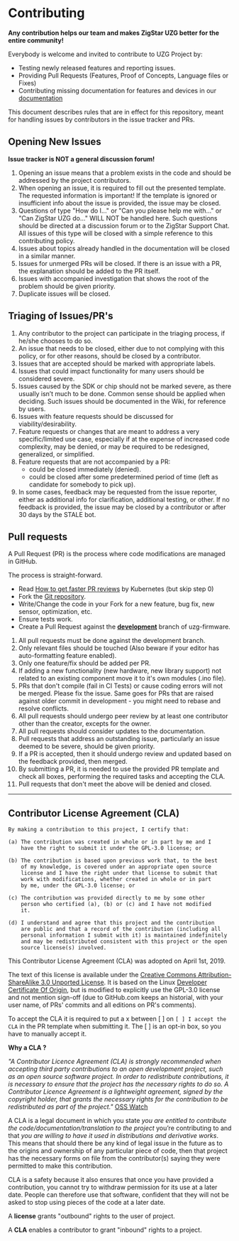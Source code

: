 # Contributing

**Any contribution helps our team and makes ZigStar UZG better for the entire community!**

Everybody is welcome and invited to contribute to UZG Project by:

* Testing newly released features and reporting issues.
* Providing Pull Requests (Features, Proof of Concepts, Language files or Fixes)
* Contributing missing documentation for features and devices in our [documentation](https://uzg.zig-star.com)

This document describes rules that are in effect for this repository, meant for handling issues by contributors in the issue tracker and PRs.

## Opening New Issues

**Issue tracker is NOT a general discussion forum!**
1. Opening an issue means that a problem exists in the code and should be addressed by the project contributors.
2. When opening an issue, it is required to fill out the presented template. The requested information is important! If the template is ignored or insufficient info about the issue is provided, the issue may be closed.
3. Questions of type "How do I..." or "Can you please help me with..." or "Can ZigStar UZG do..." WILL NOT be handled here. Such questions should be directed at a discussion forum or to the ZigStar Support Chat. All issues of this type will be closed with a simple reference to this contributing policy.
4. Issues about topics already handled in the documentation will be closed in a similar manner.
5. Issues for unmerged PRs will be closed. If there is an issue with a PR, the explanation should be added to the PR itself.
6. Issues with accompanied investigation that shows the root of the problem should be given priority.
7. Duplicate issues will be closed.

## Triaging of Issues/PR's

1.	Any contributor to the project can participate in the triaging process, if he/she chooses to do so.
2.	An issue that needs to be closed, either due to not complying with this policy, or for other reasons, should be closed by a contributor.
3.	Issues that are accepted should be marked with appropriate labels.
4.	Issues that could impact functionality for many users should be considered severe.
5.	Issues caused by the SDK or chip should not be marked severe, as there usually isn’t much to be done. Common sense should be applied when deciding. Such issues should be documented in the Wiki, for reference by users.
6.	Issues with feature requests should be discussed for viability/desirability.
7.	Feature requests or changes that are meant to address a very specific/limited use case, especially if at the expense of increased code complexity, may be denied, or may be required to be redesigned, generalized, or simplified.
8.	Feature requests that are not accompanied by a PR:
    * could be closed immediately (denied).
    * could be closed after some predetermined period of time (left as candidate for somebody to pick up).
9.	In some cases, feedback may be requested from the issue reporter, either as additional info for clarification, additional testing, or other. If no feedback is provided, the issue may be closed by a contributor or after 30 days by the STALE bot.

## Pull requests

A Pull Request (PR) is the process where code modifications are managed in GitHub.

The process is straight-forward.

 - Read [How to get faster PR reviews](https://github.com/kubernetes/community/blob/master/contributors/guide/pull-requests.md#best-practices-for-faster-reviews) by Kubernetes (but skip step 0)
 - Fork the [Git repository](https://github.com/mercenaruss/uzg-firmware).
 - Write/Change the code in your Fork for a new feature, bug fix, new sensor, optimization, etc.
 - Ensure tests work.
 - Create a Pull Request against the [**development**](https://github.com/mercenaruss/uzg-firmware/tree/dev) branch of uzg-firmware.

1. All pull requests must be done against the development branch.
2. Only relevant files should be touched (Also beware if your editor has auto-formatting feature enabled).
3. Only one feature/fix should be added per PR.
4. If adding a new functionality (new hardware, new library support) not related to an existing component move it to it's own modules (.ino file).
5. PRs that don't compile (fail in CI Tests) or cause coding errors will not be merged. Please fix the issue. Same goes for PRs that are raised against older commit in development - you might need to rebase and resolve conflicts.
6. All pull requests should undergo peer review by at least one contributor other than the creator, excepts for the owner.
7. All pull requests should consider updates to the documentation.
8. Pull requests that address an outstanding issue, particularly an issue deemed to be severe, should be given priority.
9. If a PR is accepted, then it should undergo review and updated based on the feedback provided, then merged.
10. By submitting a PR, it is needed to use the provided PR template and check all boxes, performing the required tasks and accepting the CLA.
11. Pull requests that don't meet the above will be denied and closed.

--------------------------------------

## Contributor License Agreement (CLA)

```
By making a contribution to this project, I certify that:

(a) The contribution was created in whole or in part by me and I
    have the right to submit it under the GPL-3.0 license; or

(b) The contribution is based upon previous work that, to the best
    of my knowledge, is covered under an appropriate open source
    license and I have the right under that license to submit that
    work with modifications, whether created in whole or in part
    by me, under the GPL-3.0 license; or

(c) The contribution was provided directly to me by some other
    person who certified (a), (b) or (c) and I have not modified
    it.

(d) I understand and agree that this project and the contribution
    are public and that a record of the contribution (including all
    personal information I submit with it) is maintained indefinitely
    and may be redistributed consistent with this project or the open
    source license(s) involved.
```

This Contributor License Agreement (CLA) was adopted on April 1st, 2019.

The text of this license is available under the [Creative Commons Attribution-ShareAlike 3.0 Unported License](http://creativecommons.org/licenses/by-sa/3.0/).  It is based on the Linux [Developer Certificate Of Origin](http://elinux.org/Developer_Certificate_Of_Origin), but is modified to explicitly use the GPL-3.0 license and not mention sign-off (due to GitHub.com keeps an historial, with your user name, of PRs' commits and all editions on PR's comments).

To accept the CLA it is required to put a x between [ ] on `[ ] I accept the CLA` in the PR template when submitting it. The [ ] is an opt-in box, so you have to manually accept it.

**Why a CLA ?**

_"A Contributor Licence Agreement (CLA) is strongly recommended when accepting third party contributions to an open development project, such as an open source software project. In order to redistribute contributions, it is necessary to ensure that the project has the necessary rights to do so. A Contributor Licence Agreement is a lightweight agreement, signed by the copyright holder, that grants the necessary rights for the contribution to be redistributed as part of the project."_ [OSS Watch](http://oss-watch.ac.uk/resources/cla)

A CLA is a legal document in which you state _you are entitled to contribute the code/documentation/translation to the project_ you’re contributing to and that _you are willing to have it used in distributions and derivative works_. This means that should there be any kind of legal issue in the future as to the origins and ownership of any particular piece of code, then that project has the necessary forms on file from the contributor(s) saying they were permitted to make this contribution.

CLA is a safety because it also ensures that once you have provided a contribution, you cannot try to withdraw permission for its use at a later date. People can therefore use that software, confident that they will not be asked to stop using pieces of the code at a later date.

A __license__ grants "outbound" rights to the user of project.

A __CLA__ enables a contributor to grant "inbound" rights to a project.





<Other>
<A table should be maintained for relating maintainers and components. When triaging, this is essential to figure out if someone in particular should be consulted about specific changes.>
<A stable release cadence should be established, e.g.: every month.>
